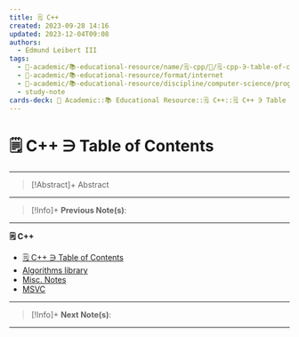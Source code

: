 ```yaml
---
title: 🗒️ C++
created: 2023-09-28 14:16
updated: 2023-12-04T09:08
authors:
  - Edmund Leibert III
tags:
  - 🔴-academic/📚-educational-resource/name/🗒️-cpp/🔖/🗒️-cpp-∋-table-of-contents
  - 🔴-academic/📚-educational-resource/format/internet
  - 🔴-academic/📚-educational-resource/discipline/computer-science/programming-language/cpp
  - study-note
cards-deck: 🔴 Academic::📚 Educational Resource::🗒️ C++::🗒️ C++ ∋ Table of Contents
---
```


# 🗒️ C++ ∋ Table of Contents

---

> [!Abstract]+ Abstract
> 

---

 > [!Info]+
 > **Previous Note(s)**: 
 > 
 
---

**🗒️ C++**
- [🗒️ C++ ∋ Table of Contents](the-vault/src/🔴%20Academic/📚%20Educational%20Resource/🗒️%20C++/🗒️%20C++%20∋%20Table%20of%20Contents.md)
- [Algorithms library](the-vault/src/🔴%20Academic/📚%20Educational%20Resource/🗒️%20C++/Algorithms%20library.md)
- [Misc. Notes](the-vault/src/🔴%20Academic/📚%20Educational%20Resource/🗒️%20C++/Misc.%20Notes.md)
- [MSVC](the-vault/src/🔴%20Academic/📚%20Educational%20Resource/🗒️%20C++/MSVC.md)

---

> [!Info]+
> **Next Note(s)**:
> 

---
